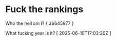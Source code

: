 # Fuck the rankings

Who the hell am I?
{ 36645977 }

What fucking year is it?
[ 2025-06-10T17:03:20Z ]

